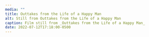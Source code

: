 ```yaml
---
media: ""
title: Outtakes from the Life of a Happy Man
alt: Still from Outtakes from the Life of a Happy Man
caption: Film still from _Outtakes from the Life of a Happy Man_
date: 2022-07-12T17:18:00-0500
---
```

